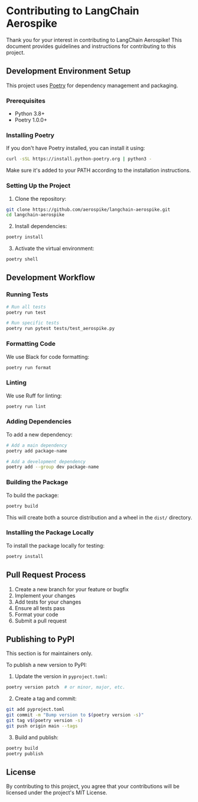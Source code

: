 # Contributing to LangChain Aerospike

Thank you for your interest in contributing to LangChain Aerospike! This document provides guidelines and instructions for contributing to this project.

## Development Environment Setup

This project uses [Poetry](https://python-poetry.org/) for dependency management and packaging.

### Prerequisites

- Python 3.8+
- Poetry 1.0.0+

### Installing Poetry

If you don't have Poetry installed, you can install it using:

```bash
curl -sSL https://install.python-poetry.org | python3 -
```

Make sure it's added to your PATH according to the installation instructions.

### Setting Up the Project

1. Clone the repository:
```bash
git clone https://github.com/aerospike/langchain-aerospike.git
cd langchain-aerospike
```

2. Install dependencies:
```bash
poetry install
```

3. Activate the virtual environment:
```bash
poetry shell
```

## Development Workflow

### Running Tests

```bash
# Run all tests
poetry run test

# Run specific tests
poetry run pytest tests/test_aerospike.py
```

### Formatting Code

We use Black for code formatting:

```bash
poetry run format
```

### Linting

We use Ruff for linting:

```bash
poetry run lint
```

### Adding Dependencies

To add a new dependency:

```bash
# Add a main dependency
poetry add package-name

# Add a development dependency
poetry add --group dev package-name
```

### Building the Package

To build the package:

```bash
poetry build
```

This will create both a source distribution and a wheel in the `dist/` directory.

### Installing the Package Locally

To install the package locally for testing:

```bash
poetry install
```

## Pull Request Process

1. Create a new branch for your feature or bugfix
2. Implement your changes
3. Add tests for your changes
4. Ensure all tests pass
5. Format your code
6. Submit a pull request

## Publishing to PyPI

This section is for maintainers only.

To publish a new version to PyPI:

1. Update the version in `pyproject.toml`:
```bash
poetry version patch  # or minor, major, etc.
```

2. Create a tag and commit:
```bash
git add pyproject.toml
git commit -m "Bump version to $(poetry version -s)"
git tag v$(poetry version -s)
git push origin main --tags
```

3. Build and publish:
```bash
poetry build
poetry publish
```

## License

By contributing to this project, you agree that your contributions will be licensed under the project's MIT License. 